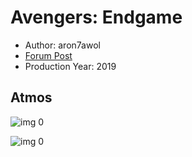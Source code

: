 # Avengers: Endgame

* Author: aron7awol
* [Forum Post](https://www.avsforum.com/threads/bass-eq-for-filtered-movies.2995212/post-58355484)
* Production Year: 2019

## Atmos

![img 0](https://i.imgur.com/rMLepAG.jpg)

![img 0](https://i.imgur.com/LWxzAxH.jpg)


